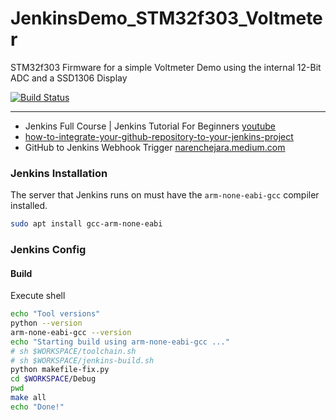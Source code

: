 # JenkinsDemo_STM32f303_Voltmeter
STM32f303 Firmware for a simple Voltmeter Demo using the internal 12-Bit ADC and a SSD1306 Display

[![Build Status](https://jenkins.kaon.ch/buildStatus/icon?job=JenkinsDemo_STM32f303_Voltmeter)](https://jenkins.kaon.ch/job/JenkinsDemo_STM32f303_Voltmeter/)

---

- Jenkins Full Course | Jenkins Tutorial For Beginners [youtube](https://www.youtube.com/watch?v=FX322RVNGj4)
- [how-to-integrate-your-github-repository-to-your-jenkins-project](https://www.blazemeter.com/blog/how-to-integrate-your-github-repository-to-your-jenkins-project)
- GitHub to Jenkins Webhook Trigger [narenchejara.medium.com](https://narenchejara.medium.com/trigger-jenkin-build-on-git-commit-68f6a6920cd0)

### Jenkins Installation

The server that Jenkins runs on must have the `arm-none-eabi-gcc` compiler installed.

```bash
sudo apt install gcc-arm-none-eabi
```

### Jenkins Config

#### Build

Execute shell

```bash
echo "Tool versions"
python --version
arm-none-eabi-gcc --version
echo "Starting build using arm-none-eabi-gcc ..."
# sh $WORKSPACE/toolchain.sh
# sh $WORKSPACE/jenkins-build.sh
python makefile-fix.py
cd $WORKSPACE/Debug
pwd
make all
echo "Done!"
```
